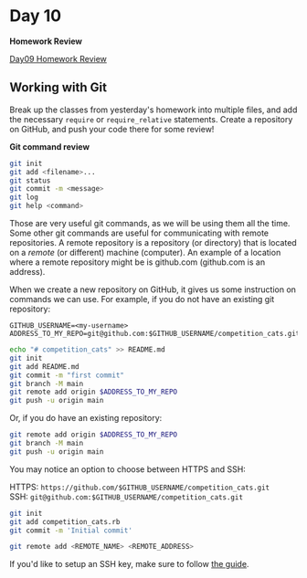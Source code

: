 # Day 10

**Homework Review**  
  
[Day09 Homework Review](https://github.com/compsciacademy/fulltime-program-2021-Q2/blob/master/Week02/Day10/homework_review/Homework.md)  
  
## Working with Git  
  
Break up the classes from yesterday's homework into multiple files, and add the necessary `require` or `require_relative` statements. Create a repository on GitHub, and push your code there for some review!  
  
**Git command review**  
  
```sh
git init
git add <filename>...
git status
git commit -m <message>
git log
git help <command>

```

Those are very useful git commands, as we will be using them all the time. Some other git commands are useful for communicating with remote repositories. A remote repository is a repository (or directory) that is located on a _remote_ (or different) machine (computer). An example of a location where a remote repository might be is github.com (github.com is an address).  
    
When we create a new repository on GitHub, it gives us some instruction on commands we can use. For example, if you do not have an existing git repository:

```
GITHUB_USERNAME=<my-username>
ADDRESS_TO_MY_REPO=git@github.com:$GITHUB_USERNAME/competition_cats.git
```

```sh
echo "# competition_cats" >> README.md
git init
git add README.md
git commit -m "first commit"
git branch -M main
git remote add origin $ADDRESS_TO_MY_REPO
git push -u origin main
```
Or, if you do have an existing repository:

```sh
git remote add origin $ADDRESS_TO_MY_REPO
git branch -M main
git push -u origin main

```

You may notice an option to choose between HTTPS and SSH:

HTTPS: `https://github.com/$GITHUB_USERNAME/competition_cats.git`  
SSH: `git@github.com:$GITHUB_USERNAME/competition_cats.git`  

```sh
git init
git add competition_cats.rb
git commit -m 'Initial commit'

git remote add <REMOTE_NAME> <REMOTE_ADDRESS>
```

If you'd like to setup an SSH key, make sure to follow [the guide](https://docs.github.com/en/github/authenticating-to-github/adding-a-new-ssh-key-to-your-github-account).    